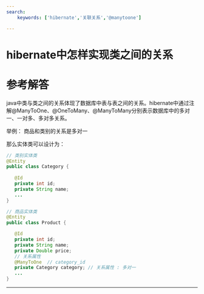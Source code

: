 ```yaml
---
search:
    keywords: ['hibernate','关联关系','@manytoone']

---
```



# hibernate中怎样实现类之间的关系


# 参考解答

java中类与类之间的关系体现了数据库中表与表之间的关系。hibernate中通过注解@ManyToOne、@OneToMany、@ManyToMany分别表示数据库中的多对一、一对多、多对多关系。

举例：
商品和类别的关系是多对一

那么实体类可以设计为：


```java
// 类别实体类
@Entity
public class Category {
  
   @Id
   private int id;
   private String name;
   ...
}

```
	

```java
// 商品实体类
@Entity
public class Product {

   @Id
   private int id;
   private String name;
   private Double price;
   // 关系属性
   @ManyToOne  // category_id
   private Category category; // 关系属性 : 多对一	
   ...
}

```
---

